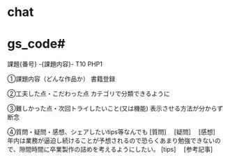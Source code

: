 # chat

# gs_code# 

課題{番号} -{課題内容}-
T10 PHP1

①課題内容（どんな作品か）
書籍登録

②工夫した点・こだわった点
カテゴリで分類できるように

③難しかった点・次回トライしたいこと(又は機能)
表示させる方法が分からず断念

④質問・疑問・感想、シェアしたいtips等なんでも
[質問]　
[疑問]　
[感想]　年内は業務が逼迫し続けることが予想されるので恐らくあまり勉強できないので、隙間時間に卒業製作の詰めを考えるようにしたい。
[tips]　
[参考記事]　



